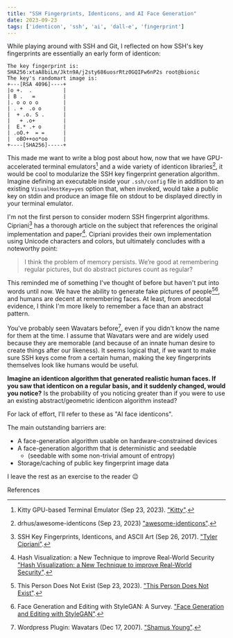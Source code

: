 ```yaml
---
title: "SSH Fingerprints, Identicons, and AI Face Generation"
date: 2023-09-23
tags: ['identicon', 'ssh', 'ai', 'dall-e', 'fingerprint']
---
```


While playing around with SSH and Git, I reflected on how SSH's key fingerprints are essentially an early form of identicon:
```
The key fingerprint is:
SHA256:xtaA8biLm/Jktn9A/j2sty686uosrRtz0GQIFw6nP2s root@bionic
The key's randomart image is:
+---[RSA 4096]----+
|o +.  .          |
| B .   =         |
|. o o o o        |
| . +  .o o       |
|  + .o. S .      |
|   + .o+         |
|  E.* .+ o       |
| .oO.+  = =      |
|  oBO++oo*oo     |
+----[SHA256]-----+
```

This made me want to write a blog post about how, now that we have GPU-accelerated terminal emulators[^1]
and a wide variety of identicon libraries[^2], it would be cool to modularize the SSH key fingerprint generation algorithm.
Imagine defining an executable inside your `.ssh/config` file in addition to an existing `VisualHostKey=yes` option that,
when invoked, would take a public key on stdin and produce an image file on stdout to be displayed directly in your terminal
emulator.

I'm not the first person to consider modern SSH fingerprint algorithms. Cipriani[^3] has a thorough article on the subject that
references the original implementation and paper[^4]. Cipriani provides their own implementation using Unicode characters and
colors, but ultimately concludes with a noteworthy point:
>I think the problem of memory persists.
>We’re good at remembering regular pictures, but do abstract pictures count as regular?

This reminded me of something I've thought of before but haven't put into words until now.
We have the ability to generate fake pictures of people[^5][^6], and humans are decent at remembering faces.
At least, from anecdotal evidence, I think I'm more likely to remember a face than an abstract pattern.

You've probably seen Wavatars before[^7], even if you didn't know the name for them at the time.
I assume that Wavatars were and are widely used because they are memorable (and because of an innate human desire to create
things after our likeness). It seems logical that, if we want to make sure SSH keys come from a certain human,
making the key fingerprints themselves look like humans would be useful.

**Imagine an identicon algorithm that generated realistic human faces.
If you saw that identicon on a regular basis, and it suddenly changed, would you notice?**
Is the probability of you noticing greater than if you were to use an existing abstract/geometric identicon algorithm instead?

For lack of effort, I'll refer to these as "AI face identicons".

The main outstanding barriers are:
- A face-generation algorithm usable on hardware-constrained devices
- A face-generation algorithm that is deterministic and seedable
    - (seedable with some non-trivial amount of entropy)
- Storage/caching of public key fingerprint image data

I leave the rest as an exercise to the reader 😉

References

[^1]: Kitty GPU-based Terminal Emulator (Sep 23, 2023). ["Kitty"](https://sw.kovidgoyal.net/kitty/).
[^2]: drhus/awesome-identicons (Sep 23, 2023) ["awesome-identicons"](https://github.com/drhus/awesome-identicons).
[^3]: SSH Key Fingerprints, Identicons, and ASCII Art (Sep 26, 2017). ["Tyler Cipriani"](https://ikiwiki.tylercipriani.com/blog/2017/09/26/ssh-key-fingerprints-identicons-and-ascii-art/).
[^4]: Hash Visualization: a New Technique to improve Real-World Security ["Hash Visualization: a New Technique to improve Real-World Security"](http://www.netsec.ethz.ch/publications/papers/validation.pdf).
[^5]: This Person Does Not Exist (Sep 23, 2023). ["This Person Does Not Exist"](https://thispersondoesnotexist.com/).
[^6]: Face Generation and Editing with StyleGAN: A Survey. ["Face Generation and Editing with StyleGAN"](https://arxiv.org/pdf/2212.09102.pdf).
[^7]: Wordpress Plugin: Wavatars (Dec 17, 2007). ["Shamus Young"](https://www.shamusyoung.com/twentysidedtale/?p=1462).


